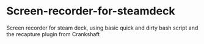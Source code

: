 # Screen-recorder-for-steamdeck
Screen recorder for steam deck, using  basic quick and dirty bash script and the recapture plugin from Crankshaft
